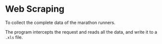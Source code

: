 # Web Scraping
To collect the complete data of the marathon runners.

The program intercepts the request and reads all the data, and write it to a `.xls` file.
